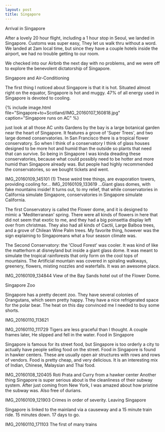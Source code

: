 ```yaml
---
layout: post
title: Singapore
---
```


Arrival in Singapore

After a lovely 20 hour flight, including a 1 hour stop in Seoul, we landed in Singapore. Customs was super easy, They let us walk thru without a word. We landed at 2am local time, but since they have a couple hotels inside the airport, we had no trouble getting to our room.

We checked into our Airbnb the next day with no problems, and we were off to explore the benevolent dictatorship of Singapore.

Singapore and Air-Conditioning

The first thing I noticed about Singapore is that it is hot. Situated almost right on the equator, Singapore is hot and muggy. 47% of all energy used in Singapore is devoted to cooling.

{% include image.html file="Singapore+to+Scotland/IMG_20160107_160818.jpg" caption="Singapore runs on AC" %}

just look at all those AC units
Gardens by the bay is a large botanical garden near the heart of Singapore. It features a grove of 'Super Trees', and two large domed conservatories. In San Francisco there is a tropical flower conservatory. So when I think of a conservatory I think of glass houses designed to be more hot and humid than the outside so plants that need that can survive. So being in Singapore I was kinda dreading these conservatories, because what could possibly need to be hotter and more humid than Singapore already was. But people had highly recommended the conservatories, so we bought tickets and went.

IMG_20160109_145101 (1)
These weird tree things, are evaporation towers, providing cooling for...
IMG_20160109_133619
...Giant glass domes, with fake mountains inside!
It turns out, to my relief, that while conservatories in California simulate Singapore, conservatories in Singapore simulate California.

The first Conservatory is called the Flower dome, and it is designed to mimic a 'Mediterranean' spring. There were all kinds of flowers in here that did not seem that exotic to me, and they had a big poinsettia display left over from christmas. They also had all kinds of Cactii, Large Balboa trees, and a grove of Chilean Wine Palm trees. My favorite thing, however was the sign explaining to Singaporeans what a four season climate was.

The Second Conservatory: the 'Cloud Forest' was cooler. It was kind of like the matterhorn at disneyland but inside a giant glass dome. It was meant to simulate the tropical rainforests that only form on the cool tops of mountains. The Artificial mountain was covered in spiraling walkways, greenery, flowers, misting nozzles and waterfalls. It was an awesome place.

IMG_20160109_134844
View of the Bay Sands hotel out of the Flower Dome.


Singapore Zoo

Singapore has a pretty decent zoo. They have several colonies of Orangutans, which seem pretty happy. They have a nice refrigerated space for the polar bear. The heat on this day convinced me I needed to buy some shorts.

IMG_20160110_113621

IMG_20160110_111729
Tigers are less graceful than I thought. A couple frames later, He slipped and fell in the water.
Food in Singapore

Singapore is famous for its street food, but Singapore is too orderly a city to actually have people selling food on the street. Food in Singapore is found in hawker centers. These are usually open air structures with rows and rows of vendors. Food is pretty cheap, and very delicious. It is an interesting mix of Indian, Chinese, Malaysian and Thai food.

IMG_20160108_120405
Roti Prata and Curry from a hawker center
Another thing Singapore is super serious about is the cleanliness of their subway system. After just coming from New York, I was amazed about how pristine the subway was. Also free of durians.

IMG_20160109_121903
Crimes in order of severity.
Leaving Singapore

Singapore is linked to the mainland via a causeway and a 15 minute train ride. 15 minutes down. 17 days to go.

IMG_20160110_171103
The first of many trains
